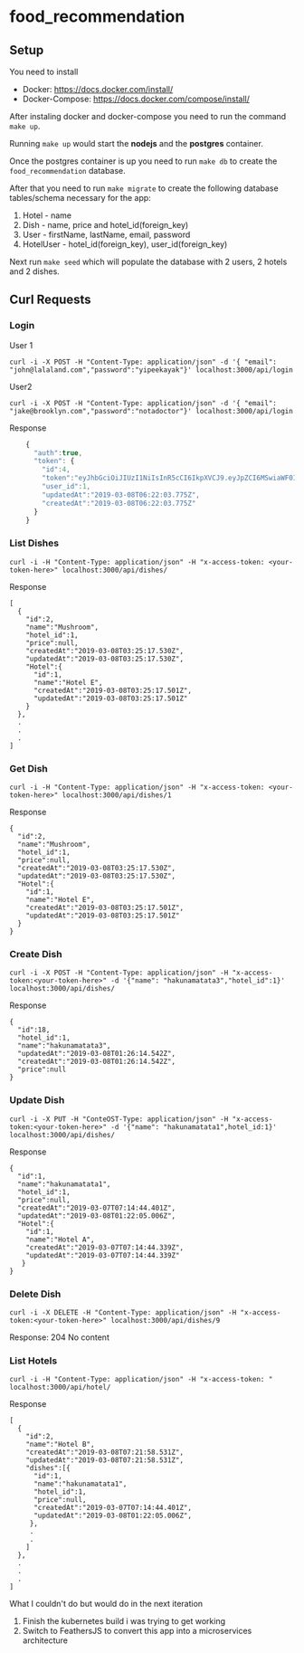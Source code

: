 # food_recommendation

## Setup

You need to install 

  - Docker: https://docs.docker.com/install/
  - Docker-Compose: https://docs.docker.com/compose/install/
  
After instaling docker and docker-compose you need to run the command `make up`. 

Running `make up` would start the **nodejs** and the **postgres** container.

Once the postgres container is up you need to run `make db` to create the `food_recommendation` database.

After that you need to run `make migrate` to create the following database tables/schema necessary for the app:

1. Hotel - name
2. Dish - name, price and hotel_id(foreign_key)
3. User - firstName, lastName, email, password
4. HotelUser - hotel_id(foreign_key), user_id(foreign_key)

Next run `make seed` which will populate the database with 2 users, 2 hotels and 2 dishes.

## Curl Requests

### Login

User 1

```
curl -i -X POST -H "Content-Type: application/json" -d '{ "email": "john@lalaland.com","password":"yipeekayak"}' localhost:3000/api/login
```

User2

```
curl -i -X POST -H "Content-Type: application/json" -d '{ "email": "jake@brooklyn.com","password":"notadoctor"}' localhost:3000/api/login
```
    
Response

``` javascript
    {
      "auth":true,
      "token": {
        "id":4,
        "token":"eyJhbGciOiJIUzI1NiIsInR5cCI6IkpXVCJ9.eyJpZCI6MSwiaWF0IjoxNTUyMDI2MTIzLCJleHAiOjE1NTIxMTI1MjN9.I-K7Zge7o2lsvspqNfuHzEXsjgtKwlfIZBNp3KlPHGw",
        "user_id":1,
        "updatedAt":"2019-03-08T06:22:03.775Z",
        "createdAt":"2019-03-08T06:22:03.775Z"
      }
    }
```

### List Dishes

```
curl -i -H "Content-Type: application/json" -H "x-access-token: <your-token-here>" localhost:3000/api/dishes/
```

Response

```
[
  {
    "id":2,
    "name":"Mushroom",
    "hotel_id":1,
    "price":null,
    "createdAt":"2019-03-08T03:25:17.530Z",
    "updatedAt":"2019-03-08T03:25:17.530Z",
    "Hotel":{
      "id":1,
      "name":"Hotel E",
      "createdAt":"2019-03-08T03:25:17.501Z",
      "updatedAt":"2019-03-08T03:25:17.501Z"
    }
  },
  .
  .
  .
]
```

### Get Dish
```
curl -i -H "Content-Type: application/json" -H "x-access-token: <your-token-here>" localhost:3000/api/dishes/1
```

Response
```
{
  "id":2,
  "name":"Mushroom",
  "hotel_id":1,
  "price":null,
  "createdAt":"2019-03-08T03:25:17.530Z",
  "updatedAt":"2019-03-08T03:25:17.530Z",
  "Hotel":{
    "id":1,
    "name":"Hotel E",
    "createdAt":"2019-03-08T03:25:17.501Z",
    "updatedAt":"2019-03-08T03:25:17.501Z"
  }
}
```

### Create Dish
```
curl -i -X POST -H "Content-Type: application/json" -H "x-access-token:<your-token-here>" -d '{"name": "hakunamatata3","hotel_id":1}' localhost:3000/api/dishes/
```

Response
```
{
  "id":18,
  "hotel_id":1,
  "name":"hakunamatata3",
  "updatedAt":"2019-03-08T01:26:14.542Z",
  "createdAt":"2019-03-08T01:26:14.542Z",
  "price":null
}
```


### Update Dish
```
curl -i -X PUT -H "ConteOST-Type: application/json" -H "x-access-token:<your-token-here>" -d '{"name": "hakunamatata1",hotel_id:1}' localhost:3000/api/dishes/
```

Response

```
{
  "id":1,
  "name":"hakunamatata1",
  "hotel_id":1,
  "price":null,
  "createdAt":"2019-03-07T07:14:44.401Z",
  "updatedAt":"2019-03-08T01:22:05.006Z",
  "Hotel":{
    "id":1,
    "name":"Hotel A",
    "createdAt":"2019-03-07T07:14:44.339Z",
    "updatedAt":"2019-03-07T07:14:44.339Z"
   }
}
```

### Delete Dish
```
curl -i -X DELETE -H "Content-Type: application/json" -H "x-access-token:<your-token-here>" localhost:3000/api/dishes/9
```

Response: 204 No content

### List Hotels
```
curl -i -H "Content-Type: application/json" -H "x-access-token: " localhost:3000/api/hotel/
```

Response
```
[
  {
    "id":2,
    "name":"Hotel B",
    "createdAt":"2019-03-08T07:21:58.531Z",
    "updatedAt":"2019-03-08T07:21:58.531Z",
    "dishes":[{
      "id":1,
      "name":"hakunamatata1",
      "hotel_id":1,
      "price":null,
      "createdAt":"2019-03-07T07:14:44.401Z",
      "updatedAt":"2019-03-08T01:22:05.006Z",
     },
     .
     .
    ]
  },
  .
  .
  .
]
```

What I couldn't do but would do in the next iteration

1. Finish the kubernetes build i was trying to get working
2. Switch to FeathersJS to convert this app into a microservices architecture 
